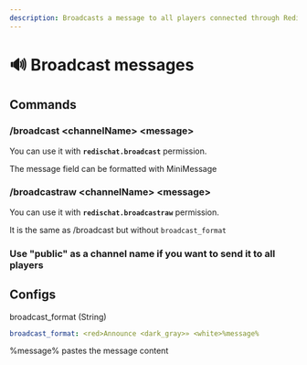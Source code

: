 ```yaml
---
description: Broadcasts a message to all players connected through RedisChat
---
```


# 🔊 Broadcast messages

## Commands

### /broadcast \<channelName> \<message>

You can use it with **`redischat.broadcast`** permission.

The message field can be formatted with MiniMessage

### /broadcastraw \<channelName> \<message>

You can use it with **`redischat.broadcastraw`** permission.&#x20;

It is the same as /broadcast but without `broadcast_format`

### Use "public" as a channel name if you want to send it to all players

## Configs

broadcast\_format (String)

```yaml
broadcast_format: <red>Announce <dark_gray>» <white>%message%
```

%message% pastes the message content
